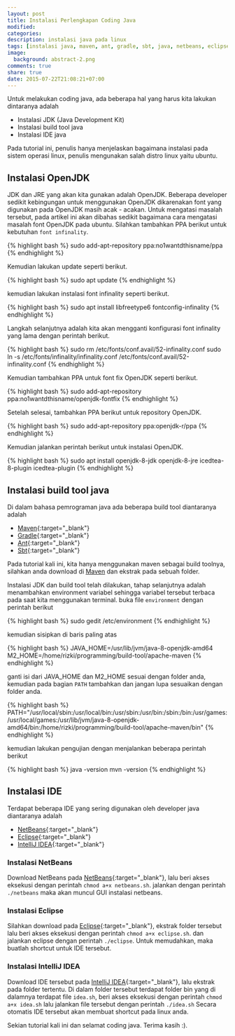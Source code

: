 ```yaml
---
layout: post
title: Instalasi Perlengkapan Coding Java
modified:
categories:
description: instalasi java pada linux
tags: [instalasi java, maven, ant, gradle, sbt, java, netbeans, eclipse, intellij idea, instalasi java di ubuntu]
image:
  background: abstract-2.png
comments: true
share: true
date: 2015-07-22T21:08:21+07:00
---
```


Untuk melakukan coding java, ada beberapa hal yang harus kita lakukan dintaranya adalah

- Instalasi JDK (Java Development Kit)
- Instalasi build tool java
- Instalasi IDE java

Pada tutorial ini, penulis hanya menjelaskan bagaimana instalasi pada sistem operasi linux, penulis mengunakan salah distro linux yaitu ubuntu.

## Instalasi OpenJDK

JDK dan JRE yang akan kita gunakan adalah OpenJDK. Beberapa developer sedikit kebingungan untuk menggunakan OpenJDK dikarenakan font yang digunakan pada OpenJDK masih acak - acakan. Untuk mengatasi masalah tersebut, pada artikel ini akan dibahas sedikit bagaimana cara mengatasi masalah font OpenJDK pada ubuntu. Silahkan tambahkan PPA berikut untuk kebutuhan `font infinality`.

{% highlight bash %}
sudo add-apt-repository ppa:no1wantdthisname/ppa
{% endhighlight %}

Kemudian lakukan update seperti berikut.

{% highlight bash %}
sudo apt update
{% endhighlight %}

kemudian lakukan instalasi font infinality seperti berikut.

{% highlight bash %}
sudo apt install libfreetype6 fontconfig-infinality
{% endhighlight %}

Langkah selanjutnya adalah kita akan mengganti konfigurasi font infinality yang lama dengan perintah berikut.

{% highlight bash %}
sudo rm /etc/fonts/conf.avail/52-infinality.conf
sudo ln -s /etc/fonts/infinality/infinality.conf /etc/fonts/conf.avail/52-infinality.conf
{% endhighlight %}

Kemudian tambahkan PPA untuk font fix OpenJDK seperti berikut.

{% highlight bash %}
sudo add-apt-repository ppa:no1wantdthisname/openjdk-fontfix
{% endhighlight %}

Setelah selesai, tambahkan PPA berikut untuk repository OpenJDK.

{% highlight bash %}
sudo add-apt-repository ppa:openjdk-r/ppa
{% endhighlight %}

Kemudian jalankan perintah berikut untuk instalasi OpenJDK.

{% highlight bash %}
sudo apt install openjdk-8-jdk openjdk-8-jre icedtea-8-plugin icedtea-plugin
{% endhighlight %}

## Instalasi build tool java

Di dalam bahasa pemrograman java ada beberapa build tool diantaranya adalah

- [Maven](http://adf.ly/1lO96F){:target="_blank"}
- [Gradle](http://adf.ly/1lO9P6){:target="_blank"}
- [Ant](http://adf.ly/1lOAxv){:target="_blank"}
- [Sbt](http://adf.ly/1lOAzI){:target="_blank"}

Pada tutorial kali ini, kita hanya menggunakan maven sebagai build toolnya, silahkan anda download di [Maven](http://adf.ly/1lO96F) dan ekstrak pada sebuah folder.

Instalasi JDK dan build tool telah dilakukan, tahap selanjutnya adalah menambahkan environment variabel sehingga variabel tersebut terbaca pada saat kita menggunakan terminal. buka file `environment` dengan perintah berikut

{% highlight bash %}
sudo gedit /etc/environment
{% endhighlight %}

kemudian sisipkan di baris paling atas

{% highlight bash %}
JAVA_HOME=/usr/lib/jvm/java-8-openjdk-amd64
M2_HOME=/home/rizki/programming/build-tool/apache-maven
{% endhighlight %}

ganti isi dari JAVA_HOME dan M2_HOME sesuai dengan folder anda, kemudian pada bagian `PATH` tambahkan dan jangan lupa sesuaikan dengan folder anda.

{% highlight bash %}
PATH="/usr/local/sbin:/usr/local/bin:/usr/sbin:/usr/bin:/sbin:/bin:/usr/games:/usr/local/games:/usr/lib/jvm/java-8-openjdk-amd64/bin:/home/rizki/programming/build-tool/apache-maven/bin"
{% endhighlight %}

kemudian lakukan pengujian dengan menjalankan beberapa perintah berikut

{% highlight bash %}
java -version
mvn -version
{% endhighlight %}

## Instalasi IDE

Terdapat beberapa IDE yang sering digunakan oleh developer java diantaranya adalah

- [NetBeans](http://adf.ly/1lOB2m){:target="_blank"}
- [Eclipse](http://adf.ly/1lOB4q){:target="_blank"}
- [IntelliJ IDEA](http://adf.ly/1lOB72){:target="_blank"}

### Instalasi NetBeans

Download NetBeans pada [NetBeans](http://adf.ly/1lOB2m){:target="_blank"}, lalu beri akses eksekusi dengan perintah `chmod a+x netbeans.sh`. jalankan dengan perintah `./netbeans` maka akan muncul GUI instalasi netbeans.

### Instalasi Eclipse

Silahkan download pada [Eclipse](http://adf.ly/1lOB4q){:target="_blank"}, ekstrak folder tersebut lalu beri akses eksekusi dengan perintah `chmod a+x eclipse.sh`. dan jalankan eclipse dengan perintah `./eclipse`. Untuk memudahkan, maka buatlah shortcut untuk IDE tersebut.

### Instalasi IntelliJ IDEA

Download IDE tersebut pada [IntelliJ IDEA](http://adf.ly/1lOB72){:target="_blank"}, lalu ekstrak pada folder tertentu. Di dalam folder tersebut terdapat folder bin yang di dalamnya terdapat file `idea.sh`, beri akses eksekusi dengan perintah `chmod a+x idea.sh` lalu jalankan file tersebut dengan perintah `./idea.sh` Secara otomatis IDE tersebut akan membuat shortcut pada linux anda.

Sekian tutorial kali ini dan selamat coding java. Terima kasih :).
